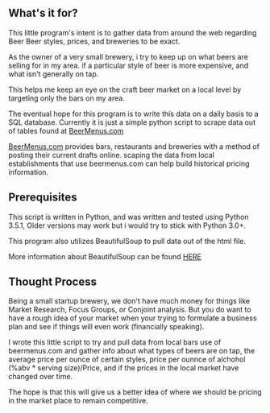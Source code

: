 What's it for?
-------------
This little program's intent is to gather data from around the web regarding Beer
Beer styles, prices, and breweries to be exact.

As the owner of a very small brewery, i try to keep up on what beers are selling for in my area.
if a particular style of beer is more expensive, and what isn't generally on tap.

This helps me keep an eye on the craft beer market on a local level by targeting only the bars on my area.

The eventual hope for this program is to write this data on a daily basis to a SQL database.
Currently it is just a simple python script to scrape data out of tables found at <a href="http://www.beermenus.com" title="BeautifulSoup">BeerMenus.com</a>

<a href="http://www.beermenus.com" title="BeautifulSoup">BeerMenus.com</a> provides bars, restaurants and breweries with a method of posting their current drafts online.
scaping the data from local establishments that use beermenus.com can help build historical pricing information.

Prerequisites
---------------
This script is written in Python, and was written and tested using Python 3.5.1, Older versions may work but i would try to stick with Python 3.0+.

This program also utilizes BeautifulSoup to pull data out of the html file.

More information about BeautifulSoup can be found <a href="http://www.crummy.com/software/BeautifulSoup/bs4/doc/" title="BeautifulSoup">HERE</a>

Thought Process
---------------
Being a small startup brewery, we don't have much money for things like Market Research, Focus Groups, or Conjoint analysis. But you do want to have a rough idea of your market when your trying to formulate a business plan and see if things will even work (financially speaking).

I wrote this little script to try and pull data from local bars use of beermenus.com and gather info about what types of beers are on tap, the average price per ounce of certain styles, price per ounnce of alchohol (%abv * serving size)/Price,  and if the prices in the local market have changed over time.

The hope is that this will give us a better idea of where we should be pricing in the market place to remain competitive.
